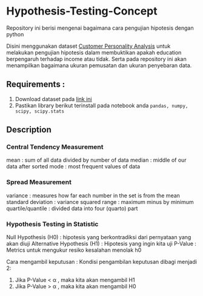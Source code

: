 # Hypothesis-Testing-Concept
Repository ini berisi mengenai bagaimana cara pengujian hipotesis dengan python

Disini menggunakan dataset [Customer Personality Analysis](https://www.kaggle.com/datasets/imakash3011/customer-personality-analysis) untuk melakukan  pengujian hipotesis dalam membuktikan apakah education berpengaruh terhadap income atau tidak. Serta pada repository ini akan menampilkan bagaimana ukuran pemusatan dan ukuran penyebaran data.

## Requirements :
1. Download dataset pada [link ini](https://www.kaggle.com/datasets/imakash3011/customer-personality-analysis)
2. Pastikan library berikut terinstall pada notebook anda `pandas, numpy, scipy, scipy.stats`

## Description
### Central Tendency Measurement
mean : sum of all data divided by number of data
median : middle of our data after sorted
mode : most frequent values of data

### Spread Measurement
variance : measures how far each number in the set is from the mean
standard deviation : variance squared
range : maximum minus by minimum
quartile/quantile : divided data into four (quarto) part

### Hypothesis Testing in Statistic
Null Hypothesis (H0) : hipotesis yang berkontradiksi dari pernyataan yang akan diuji
Alternative Hypothesis (H1) : Hipotesis yang ingin kita uji
P-Value : Metrics untuk mengukur resiko kesalahan menolak h0 

Cara mengambil keputusan :
Kondisi pengambilan keputusan dibagi menjadi 2:
1. Jika P-Value < α , maka kita akan mengambil H1
2. Jika P-Value > α , maka kita akan mengambil H0
